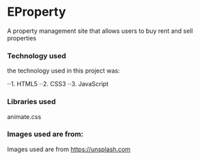 # EProperty
A property management site that allows users to buy rent and sell properties

### Technology used
the technology used in this project was:

 ⋅⋅1. HTML5
 ⋅⋅2. CSS3
 ⋅⋅3. JavaScript

### Libraries used
animate.css
### Images used are from:
Images used are from https://unsplash.com
